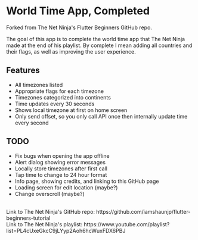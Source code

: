 # World Time App, Completed
Forked from The Net Ninja's Flutter Beginners GitHub repo. 

The goal of this app is to complete the world time app that The Net Ninja made at the end of his playlist. By complete I mean adding all countries and their flags, as well as improving the user experience.

## Features
- All timezones listed
- Appropriate flags for each timezone
- Timezones categorized into continents
- Time updates every 30 seconds
- Shows local timezone at first on home screen
- Only send offset, so you only call API once then internally update time every second

## TODO
- Fix bugs when opening the app offline
- Alert dialog showing error messages
- Locally store timezones after first call
- Tap time to change to 24 hour format
- Info page, showing credits, and linking to this GitHub page
- Loading screen for edit location (maybe?)
- Change overscroll (maybe?)

<br/>
Link to The Net Ninja's GitHub repo: https://github.com/iamshaunjp/flutter-beginners-tutorial <br>
Link to The Net Ninja's playlist: https://www.youtube.com/playlist?list=PL4cUxeGkcC9jLYyp2Aoh6hcWuxFDX6PBJ
